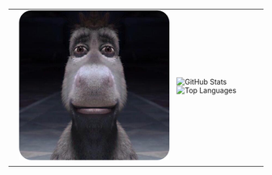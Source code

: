 | | | | |
|-|-|-|-|
||![Icon](./image.png) | ![GitHub Stats](https://github-readme-stats.vercel.app/api?username=itasimo&show_icons=true&line_height=27&count_private=true&include_all_commits=true&hide_title=true&hide_border=true&rank_icon=percentile&text_color=6907D9&icon_color=3508FE&ring_color=3508FE&theme=transparent&text_bold=true&card_width=520)![Top Languages](https://github-readme-stats.vercel.app/api/top-langs/?username=itasimo&layout=compact&theme=transparent&line_height=27&count_private=true&include_all_commits=true&hide_title=true&hide_border=true&card_width=520) 
| | | | |

